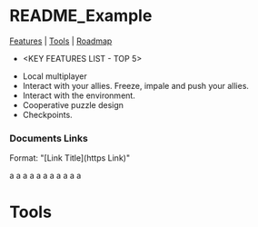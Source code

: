 # README_Example


  <a href="#features">Features</a> |
  <a href="#tools">Tools</a> |
  <a href="#roadmap">Roadmap</a>


* <KEY FEATURES LIST - TOP 5>
- Local multiplayer
- Interact with your allies. Freeze, impale and push your allies.
- Interact with the environment.
- Cooperative puzzle design
- Checkpoints.

### Documents Links

Format: "[Link Title](https Link)"

a
a
a
a
a
a
a
a
a
a
a

# Tools

